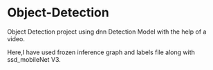# Object-Detection
Object Detection project using dnn Detection Model with the help of a video.

Here,I have used frozen inference graph and labels file along with ssd_mobileNet V3.
